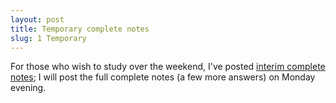 ```yaml
---
layout: post
title: Temporary complete notes
slug: 1 Temporary
---
```


For those who wish to study over the weekend, I've posted [interim complete notes](/materials/midterm1.complete.pdf); I will post the full complete notes (a few more answers) on Monday evening.
